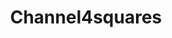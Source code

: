 ---
title: Channel4squares
scores:
  filter: "item.game contains 'lt2'"
links:
  - title: Wiki User
    url: https://sky-gamestar.fandom.com/wiki/User:Channel4squares
---
